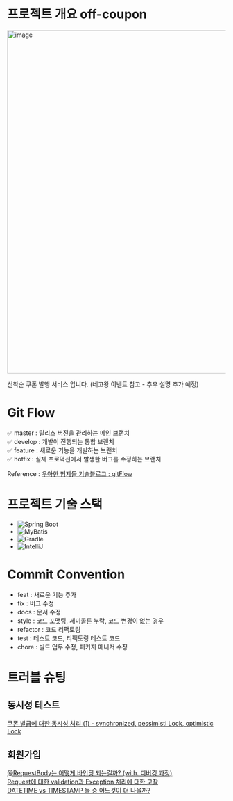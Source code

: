 # 프로젝트 개요 off-coupon
<img width="789" alt="image" src="https://github.com/f-lab-edu/off-coupon/assets/101460733/d2b9c662-3e0c-44d1-965a-0b1a15b54ac4">

선착순 쿠폰 발행 서비스 입니다. (네고왕 이벤트 참고 - 추후 설명 추가 예정)

# Git Flow

✅ master : 릴리스 버전을 관리하는 메인 브랜치  
✅ develop : 개발이 진행되는 통합 브랜치  
✅ feature : 새로운 기능을 개발하는 브랜치  
✅ hotfix : 실제 프로덕션에서 발생한 버그를 수정하는 브랜치  

Reference : [우아한 형제들 기술블로그 : gitFlow](https://techblog.woowahan.com/2553/)

# 프로젝트 기술 스택

- ![Spring Boot](https://img.shields.io/badge/Spring%20Boot-3.2.2-6DB33F?logo=spring%20boot&logoColor=6DB33F)
- ![MyBatis](https://img.shields.io/badge/MyBatis-3.0.2-000000?logo=&logoColor=000000)
- ![Gradle](https://img.shields.io/badge/Gradle-8.5-02303A?logo=gradle&logoColor=02303A)
- ![IntelliJ](https://img.shields.io/badge/IntelliJ-2023.1-000000?logo=intellijidea&logoColor=000000)

# Commit Convention

- feat : 새로운 기능 추가  
- fix : 버그 수정  
- docs : 문서 수정  
- style : 코드 포맷팅, 세미콜론 누락, 코드 변경이 없는 경우  
- refactor : 코드 리팩토링  
- test : 테스트 코드, 리팩토링 테스트 코드  
- chore : 빌드 업무 수정, 패키지 매니저 수정  

# 트러블 슈팅

## 동시성 테스트
[쿠폰 발급에 대한 동시성 처리 (1) - synchronized, pessimisti Lock, optimistic Lock](https://strong-park.tistory.com/entry/%EC%BF%A0%ED%8F%B0-%EB%B0%9C%EA%B8%89%EC%97%90-%EB%8C%80%ED%95%9C-%EB%8F%99%EC%8B%9C%EC%84%B1-%EC%B2%98%EB%A6%AC-1-synchronized-pessimisti-Lock-optimistic-Lock)  
  
## 회원가입

[@RequestBody는 어떻게 바인딩 되는걸까? (with. 디버깅 과정)](https://strong-park.tistory.com/entry/RequestBody%EB%8A%94-%EC%96%B4%EB%96%BB%EA%B2%8C-%EB%B0%94%EC%9D%B8%EB%94%A9-%EB%90%98%EB%8A%94%EA%B1%B8%EA%B9%8C-with-%EB%94%94%EB%B2%84%EA%B9%85-%EA%B3%BC%EC%A0%95)  
[Request에 대한 validation과 Exception 처리에 대한 고찰](https://strong-park.tistory.com/entry/%ED%9A%8C%EC%9B%90%EA%B0%80%EC%9E%85-%EC%8B%9C-Request-validation%EA%B3%BC-Exception-%EC%B2%98%EB%A6%AC%EC%97%90-%EB%8C%80%ED%95%9C-%EA%B3%A0%EC%B0%B0)  
[DATETIME vs TIMESTAMP 둘 중 어느것이 더 나을까?](https://strong-park.tistory.com/entry/DATETIME-vs-TIMESTAMP-%EB%91%98-%EC%A4%91-%EC%96%B4%EB%8A%90%EA%B2%83%EC%9D%B4-%EB%8D%94-%EB%82%98%EC%9D%84%EA%B9%8C)  
